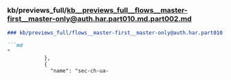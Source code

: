 ### kb/previews_full/kb__previews_full__flows__master-first__master-only@auth.har.part010.md.part002.md

```md
### kb/previews_full/flows__master-first__master-only@auth.har.part010.md (part 002)

```md
"
            },
            {
              "name": "sec-ch-ua-
```

```

```
